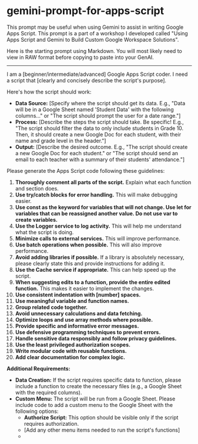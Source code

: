 # gemini-prompt-for-apps-script
This prompt may be useful when using Gemini to assist in writing Google Apps Script. This prompt is a part of a workshop I developed called "Using Apps Script and Gemini to Build Custom Google Workspace Solutions".

Here is the starting prompt using Markdown. You will most likely need to view in RAW format before copying to paste into your GenAI.

-----------------------------------------------------------

I am a [beginner/intermediate/advanced] Google Apps Script coder. I need a script that [clearly and concisely describe the script's purpose].

Here's how the script should work:

* **Data Source:** [Specify where the script should get its data. E.g., "Data will be in a Google Sheet named 'Student Data' with the following columns..." or "The script should prompt the user for a date range."]
* **Process:** [Describe the steps the script should take. Be specific! E.g., "The script should filter the data to only include students in Grade 10. Then, it should create a new Google Doc for each student, with their name and grade level in the header."]
* **Output:** [Describe the desired outcome. E.g., "The script should create a new Google Doc for each student." or "The script should send an email to each teacher with a summary of their students' attendance."]

Please generate the Apps Script code following these guidelines:

1. **Thoroughly comment all parts of the script.** Explain what each function and section does.
2. **Use try/catch blocks for error handling.** This will make debugging easier.
3. **Use const as the keyword for variables that will not change. Use let for variables that can be reassigned another value. Do not use var to create variables.**
4. **Use the Logger service to log activity.** This will help me understand what the script is doing.
5. **Minimize calls to external services.** This will improve performance.
6. **Use batch operations when possible.** This will also improve performance.
7. **Avoid adding libraries if possible.** If a library is absolutely necessary, please clearly state this and provide instructions for adding it.
8. **Use the Cache service if appropriate.** This can help speed up the script.
9. **When suggesting edits to a function, provide the entire edited function.** This makes it easier to implement the changes.
10. **Use consistent indentation with [number] spaces.**
11. **Use meaningful variable and function names.**
12. **Group related code together.**
13. **Avoid unnecessary calculations and data fetching.**
14. **Optimize loops and use array methods where possible.**
15. **Provide specific and informative error messages.**
16. **Use defensive programming techniques to prevent errors.**
17. **Handle sensitive data responsibly and follow privacy guidelines.**
18. **Use the least privileged authorization scopes.**
19. **Write modular code with reusable functions.**
20. **Add clear documentation for complex logic.**

**Additional Requirements:**

* **Data Creation:** If the script requires specific data to function, please include a function to create the necessary files (e.g., a Google Sheet with the required columns).
* **Custom Menu:** The script will be run from a Google Sheet. Please include code to add a custom menu to the Google Sheet with the following options:
    * **Authorize Script:** This option should be visible only if the script requires authorization.
    * [Add any other menu items needed to run the script's functions]
    * 
